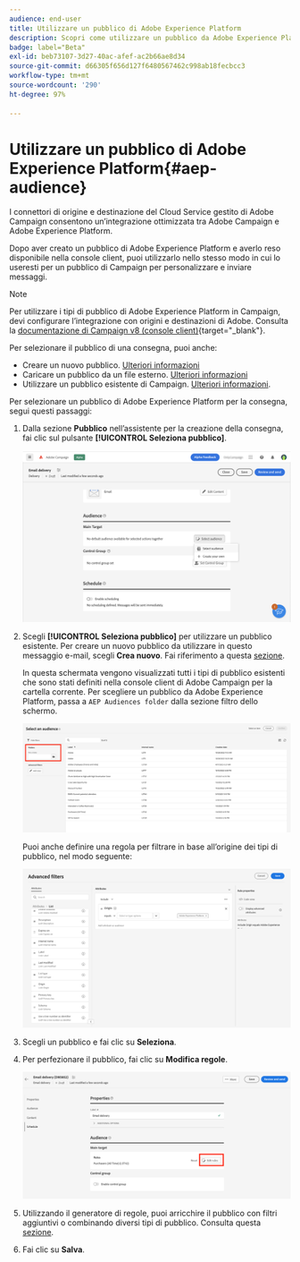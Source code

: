 ```yaml
---
audience: end-user
title: Utilizzare un pubblico di Adobe Experience Platform
description: Scopri come utilizzare un pubblico da Adobe Experience Platform
badge: label="Beta"
exl-id: beb73107-3d27-40ac-afef-ac2b66ae8d34
source-git-commit: d66305f656d127f6480567462c998ab18fecbcc3
workflow-type: tm+mt
source-wordcount: '290'
ht-degree: 97%

---
```


# Utilizzare un pubblico di Adobe Experience Platform{#aep-audience}

I connettori di origine e destinazione del Cloud Service gestito di Adobe Campaign consentono un’integrazione ottimizzata tra Adobe Campaign e Adobe Experience Platform.

Dopo aver creato un pubblico di Adobe Experience Platform e averlo reso disponibile nella console client, puoi utilizzarlo nello stesso modo in cui lo useresti per un pubblico di Campaign per personalizzare e inviare messaggi.

>[!NOTE]
>
>Per utilizzare i tipi di pubblico di Adobe Experience Platform in Campaign, devi configurare l’integrazione con origini e destinazioni di Adobe. Consulta la [documentazione di Campaign v8 (console client)](https://experienceleague.adobe.com/docs/campaign/campaign-v8/connect/ac-aep/ac-aep.html){target="_blank"}.

Per selezionare il pubblico di una consegna, puoi anche:

* Creare un nuovo pubblico. [Ulteriori informazioni](segment-builder.md)
* Caricare un pubblico da un file esterno. [Ulteriori informazioni](file-audience.md)
* Utilizzare un pubblico esistente di Campaign. [Ulteriori informazioni](add-audience.md).

Per selezionare un pubblico di Adobe Experience Platform per la consegna, segui questi passaggi:

1. Dalla sezione **Pubblico** nell’assistente per la creazione della consegna, fai clic sul pulsante **[!UICONTROL Seleziona pubblico]**.

   ![](assets/create-audience.png)

1. Scegli **[!UICONTROL Seleziona pubblico]** per utilizzare un pubblico esistente. Per creare un nuovo pubblico da utilizzare in questo messaggio e-mail, scegli **Crea nuovo**. Fai riferimento a questa [sezione](segment-builder.md).

   In questa schermata vengono visualizzati tutti i tipi di pubblico esistenti che sono stati definiti nella console client di Adobe Campaign per la cartella corrente. Per scegliere un pubblico da Adobe Experience Platform, passa a `AEP Audiences folder` dalla sezione filtro dello schermo.

   ![](assets/select-audience-folder.png)

   Puoi anche definire una regola per filtrare in base all’origine dei tipi di pubblico, nel modo seguente:

   ![](assets/filter-on-aep-audience.png)

1. Scegli un pubblico e fai clic su **Seleziona**.

1. Per perfezionare il pubblico, fai clic su **Modifica regole**.

   ![](assets/refine-audience.png)

1. Utilizzando il generatore di regole, puoi arricchire il pubblico con filtri aggiuntivi o combinando diversi tipi di pubblico. Consulta questa [sezione](segment-builder.md).

1. Fai clic su **Salva**.


